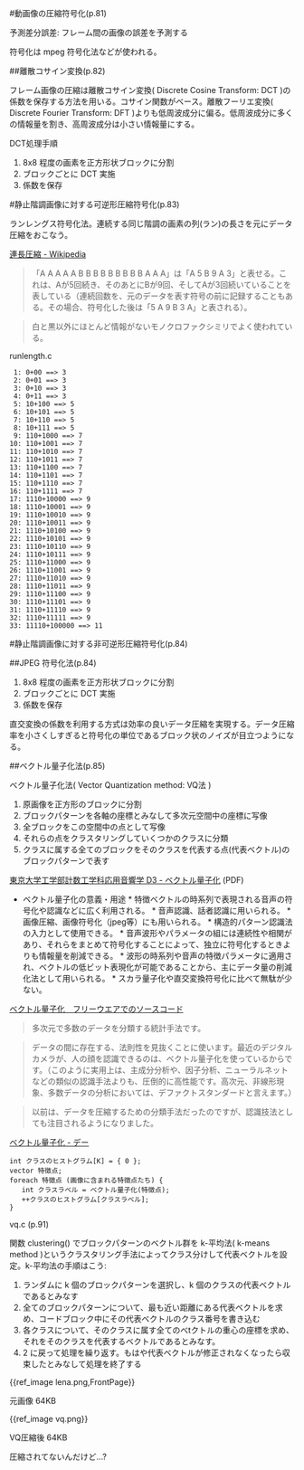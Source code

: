 #動画像の圧縮符号化(p.81)

予測差分誤差: フレーム間の画像の誤差を予測する

符号化は mpeg 符号化法などが使われる。

##離散コサイン変換(p.82)

フレーム画像の圧縮は離散コサイン変換( Discrete Cosine Transform: DCT )の係数を保存する方法を用いる。コサイン関数がベース。離散フーリエ変換( Discrete Fourier Transform: DFT )よりも低周波成分に偏る。低周波成分に多くの情報量を割き、高周波成分は小さい情報量にする。

DCT処理手順

1.  8x8 程度の画素を正方形状ブロックに分割
1.  ブロックごとに DCT 実施
1.  係数を保存

#静止階調画像に対する可逆形圧縮符号化(p.83)

ランレングス符号化法。連続する同じ階調の画素の列(ラン)の長さを元にデータ圧縮をおこなう。

[連長圧縮 - Wikipedia](http://ja.wikipedia.org/wiki/%E9%80%A3%E9%95%B7%E5%9C%A7%E7%B8%AE)

> 「A A A A A B B B B B B B B B A A A」は「A 5 B 9 A 3」と表せる。これは、Aが5回続き、そのあとにBが9回、そしてAが3回続いていることを表している（連続回数を、元のデータを表す符号の前に記録することもある。その場合、符号化した後は「5 A 9 B 3 A」と表される）。

> 白と黒以外にほとんど情報がないモノクロファクシミリでよく使われている。

runlength.c

     1: 0+00 ==> 3
     2: 0+01 ==> 3
     3: 0+10 ==> 3
     4: 0+11 ==> 3
     5: 10+100 ==> 5
     6: 10+101 ==> 5
     7: 10+110 ==> 5
     8: 10+111 ==> 5
     9: 110+1000 ==> 7
    10: 110+1001 ==> 7
    11: 110+1010 ==> 7
    12: 110+1011 ==> 7
    13: 110+1100 ==> 7
    14: 110+1101 ==> 7
    15: 110+1110 ==> 7
    16: 110+1111 ==> 7
    17: 1110+10000 ==> 9
    18: 1110+10001 ==> 9
    19: 1110+10010 ==> 9
    20: 1110+10011 ==> 9
    21: 1110+10100 ==> 9
    22: 1110+10101 ==> 9
    23: 1110+10110 ==> 9
    24: 1110+10111 ==> 9
    25: 1110+11000 ==> 9
    26: 1110+11001 ==> 9
    27: 1110+11010 ==> 9
    28: 1110+11011 ==> 9
    29: 1110+11100 ==> 9
    30: 1110+11101 ==> 9
    31: 1110+11110 ==> 9
    32: 1110+11111 ==> 9
    33: 11110+100000 ==> 11


#静止階調画像に対する非可逆形圧縮符号化(p.84)

##JPEG 符号化法(p.84)

1.  8x8 程度の画素を正方形状ブロックに分割
1.  ブロックごとに DCT 実施
1.  係数を保存

直交変換の係数を利用する方式は効率の良いデータ圧縮を実現する。データ圧縮率を小さくしすぎると符号化の単位であるブロック状のノイズが目立つようになる。

##ベクトル量子化法(p.85)

ベクトル量子化法( Vector Quantization method: VQ法 )

1.  原画像を正方形のブロックに分割
1.  ブロックパターンを各軸の座標とみなして多次元空間中の座標に写像
1.  全ブロックをこの空間中の点として写像
1.  それらの点をクラスタリングしていくつかのクラスに分類
1.  クラスに属する全てのブロックをそのクラスを代表する点(代表ベクトル)のブロックパターンで表す


[東京大学工学部計数工学科応用音響学 D3 - ベクトル量子化](http://ocw.u-tokyo.ac.jp/wp-content/uploads/lecture-notes/Engin_01/D3-VectorQuantization.pdf) (PDF)

*  ベクトル量子化の意義・用途
       *  特徴ベクトルの時系列で表現される音声の符号化や認識などに広く利用される。
       *  音声認識、話者認識に用いられる。
       *  画像圧縮、画像符号化（jpeg等）にも用いられる。
       *  構造的パターン認識法の入力として使用できる。
       *  音声波形やパラメータの組には連続性や相関があり、それらをまとめて符号化することによって、独立に符号化するときよりも情報量を削減できる。
       *  波形の時系列や音声の特徴パラメータに適用され、ベクトルの低ビット表現化が可能であることから、主にデータ量の削減化法として用いられる。
       *  スカラ量子化や直交変換符号化に比べて無駄が少ない。

[ベクトル量子化　フリーウエアでのソースコード](http://staff.aist.go.jp/toru-nakata/VectorQuantization.html)


> 多次元で多数のデータを分類する統計手法です。

> データの間に存在する、法則性を見抜くことに使います。最近のデジタルカメラが、人の顔を認識できるのは、ベクトル量子化を使っているからです。（このように実用上は、主成分分析や、因子分析、ニューラルネットなどの類似の認識手法よりも、圧倒的に高性能です。高次元、非線形現象、多数データの分析においては、デファクトスタンダードと言えます。）

> 以前は、データを圧縮するための分類手法だったのですが、認識技法としても注目されるようになりました。

[ベクトル量子化 - デー](http://d.hatena.ne.jp/ultraist/20091128/1259424239)

    int クラスのヒストグラム[K] = { 0 };
    vector 特徴点;
    foreach 特徴点 (画像に含まれる特徴点たち) {
       int クラスラベル = ベクトル量子化(特徴点);
       ++クラスのヒストグラム[クラスラベル];
    }


vq.c (p.91)

関数 clustering() でブロックパターンのベクトル群を k-平均法( k-means method )というクラスタリング手法によってクラス分けして代表ベクトルを設定。k-平均法の手順はこう:

1.  ランダムに k 個のブロックパターンを選択し、k 個のクラスの代表ベクトルであるとみなす
1.  全てのブロックパターンについて、最も近い距離にある代表ベクトルを求め、コードブロック中にその代表ベクトルのクラス番号を書き込む
1.  各クラスについて、そのクラスに属す全てのべtクトルの重心の座標を求め、それをそのクラスを代表するベクトルであるとみなす。
1.  2 に戻って処理を繰り返す。もはや代表ベクトルが修正されなくなったら収束したとみなして処理を終了する

{{ref_image lena.png,FrontPage}}

元画像 64KB

{{ref_image vq.png}}

VQ圧縮後 64KB

圧縮されてないんだけど...?
